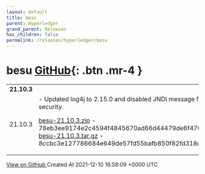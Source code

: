 ```yaml
---
layout: default
title: besu
parent: Hyperledger
grand_parent: Releases
has_children: false
permalink: /releases/hyperledger/besu
---
```


# besu <span class="fs-3 right-align">[GitHub](https://github.com/hyperledger/besu){: .btn .mr-4 }</span>


<div>
    <table>
        <tr>
            <td colspan="2">
                <b>
                    21.10.3
                </b>
            </td>
        </tr>
        <tr>
            <td>
                <span class="chip">
                    21.10.3
                </span>
            </td>
            <td>
                - Updated log4j to 2.15.0 and disabled JNDI message format lookups to improve security.



[besu-21.10.3.zip](https://hyperledger.jfrog.io/artifactory/besu-binaries/besu/21.10.3/besu-21.10.3.zip) - 78eb3ee9174e2c4594f4845670ad66d44479de6f470b2b950d056102f57d839e
[besu-21.10.3.tar.gz](https://hyperledger.jfrog.io/artifactory/besu-binaries/besu/21.10.3/besu-21.10.3.tar.gz) - 8ccbc3e127786684e649de57fd55bafb850f82fd318cd8bd4984fc232cc819e6
            </td>
        </tr>
    </table>
    <a href="https://github.com/hyperledger/besu/releases/tag/21.10.3" class=".btn">
        View on GitHub
    </a>
    <span class="right-align">
        Created At 2021-12-10 16:58:09 +0000 UTC
    </span>
</div>

